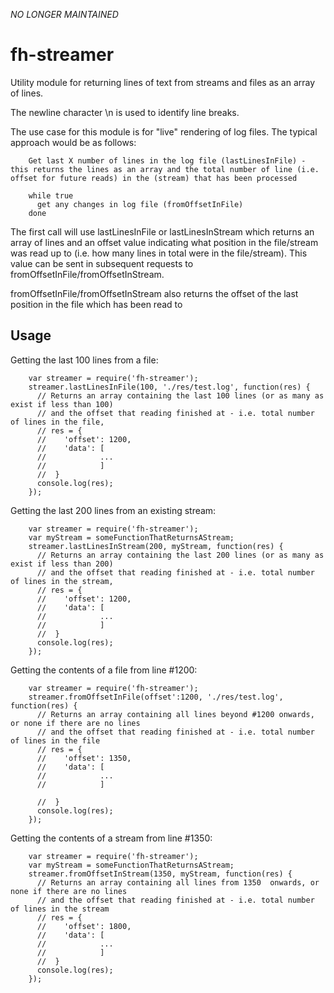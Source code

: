 *NO LONGER MAINTAINED*

fh-streamer
===========

Utility module for returning lines of text from streams and files as an array of lines.

The newline character \n is used to identify line breaks.

The use case for this module is for "live" rendering of log files. The typical approach would be as follows:

        Get last X number of lines in the log file (lastLinesInFile) - this returns the lines as an array and the total number of line (i.e. offset for future reads) in the (stream) that has been processed

        while true
          get any changes in log file (fromOffsetInFile)
        done

The first call will use lastLinesInFile or lastLinesInStream which returns an array of lines and an offset value indicating what position in the file/stream was read up to (i.e. how many lines in total were in the file/stream). This value can be sent in subsequent requests to fromOffsetInFile/fromOffsetInStream.

fromOffsetInFile/fromOffsetInStream also returns the offset of the last position in the file which has been read to

Usage
-----

Getting the last 100 lines from a file:

        var streamer = require('fh-streamer');
        streamer.lastLinesInFile(100, './res/test.log', function(res) {
          // Returns an array containing the last 100 lines (or as many as exist if less than 100)
          // and the offset that reading finished at - i.e. total number of lines in the file,
          // res = {
          //    'offset': 1200,
          //    'data': [
          //            ...
          //            ]
          //  }
          console.log(res);
        });


Getting the last 200 lines from an existing stream:

        var streamer = require('fh-streamer');
        var myStream = someFunctionThatReturnsAStream;
        streamer.lastLinesInStream(200, myStream, function(res) {
          // Returns an array containing the last 200 lines (or as many as exist if less than 200)
          // and the offset that reading finished at - i.e. total number of lines in the stream,
          // res = {
          //    'offset': 1200,
          //    'data': [
          //            ...
          //            ]
          //  }
          console.log(res);
        });



Getting the contents of a file from line #1200:

        var streamer = require('fh-streamer');
        streamer.fromOffsetInFile(offset':1200, './res/test.log', function(res) {
          // Returns an array containing all lines beyond #1200 onwards, or none if there are no lines
          // and the offset that reading finished at - i.e. total number of lines in the file
          // res = {
          //    'offset': 1350,
          //    'data': [
          //            ...
          //            ]

          //  }
          console.log(res);
        });


Getting the contents of a stream from line #1350:

        var streamer = require('fh-streamer');
        var myStream = someFunctionThatReturnsAStream;
        streamer.fromOffsetInStream(1350, myStream, function(res) {
          // Returns an array containing all lines from 1350  onwards, or none if there are no lines
          // and the offset that reading finished at - i.e. total number of lines in the stream
          // res = {
          //    'offset': 1800,
          //    'data': [
          //            ...
          //            ]
          //  }
          console.log(res);
        });
